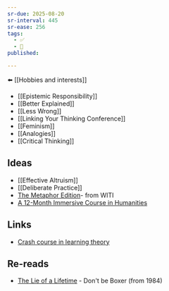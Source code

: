 ```yaml
---
sr-due: 2025-08-20
sr-interval: 445
sr-ease: 256
tags:
  - ✅
  - 🧭
published:

---
```


⬅️ [[Hobbies and interests]]
- [[Epistemic Responsibility]]
- [[Better Explained]]
- [[Less Wrong]]
- [[Linking Your Thinking Conference]]
- [[Feminism]]
- [[Analogies]]
- [[Critical Thinking]]

## Ideas
- [[Effective Altruism]]
- [[Deliberate Practice]]
- [The Metaphor Edition](https://whyisthisinteresting.substack.com/p/the-metaphor-edition)- from WITI
- [A 12-Month Immersive Course in Humanities](https://www.honest-broker.com/p/a-12-month-immersive-course-in-humanities?utm_source=post-email-title&publication_id=296132&post_id=146315791&utm_campaign=email-post-title&isFreemail=true&r=2kkpo&triedRedirect=true&utm_medium=email)

## Links
- [Crash course in learning theory](https://headrush.typepad.com/creating_passionate_users/2006/01/crash_course_in.html)

## Re-reads
- [The Lie of a Lifetime](https://medium.com/@viam_/the-lie-of-a-lifetime-502935ffc5c4) - Don't be Boxer (from 1984)
